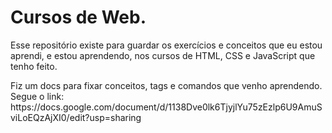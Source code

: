 # Cursos de Web.
<p>Esse repositório existe para guardar os exercícios e conceitos que eu estou aprendi, e estou aprendendo, nos cursos de HTML, CSS e JavaScript que tenho feito.</p>
<p>Fiz um docs para fixar conceitos, tags e comandos que venho aprendendo. Segue o link:
https://docs.google.com/document/d/1138Dve0lk6TjyjlYu75zEzlp6U9AmuSviLoEQzAjXI0/edit?usp=sharing</p>
